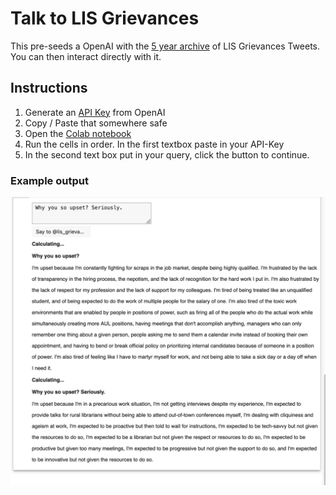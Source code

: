 # Talk to LIS Grievances

This pre-seeds a OpenAI with the [5 year archive](https://doi.org/10.5683/SP3/PHWSVM) of LIS Grievances Tweets. You can then interact directly with it.



## Instructions

1. Generate an [API Key](https://platform.openai.com/account/api-keys) from OpenAI
1. Copy / Paste that somewhere safe
1. Open the [Colab notebook](https://colab.research.google.com/github/elibtronic/talk_to_lis_grievances/blob/main/LIS_G_Bot.ipynb)
1. Run the cells in order. In the first textbox paste in your API-Key
1. In the second text box put in your query, click the button to continue.

### Example output

![example output](ex_output.png)
